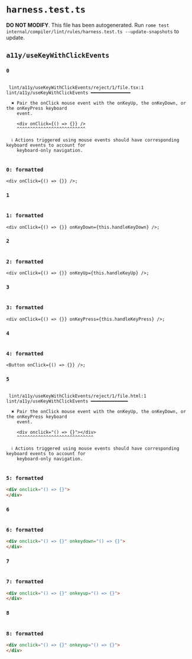 # `harness.test.ts`

**DO NOT MODIFY**. This file has been autogenerated. Run `rome test internal/compiler/lint/rules/harness.test.ts --update-snapshots` to update.

## `a11y/useKeyWithClickEvents`

### `0`

```

 lint/a11y/useKeyWithClickEvents/reject/1/file.tsx:1 lint/a11y/useKeyWithClickEvents ━━━━━━━━━━━━━━━

  ✖ Pair the onClick mouse event with the onKeyUp, the onKeyDown, or the onKeyPress keyboard
    event.

    <div onClick={() => {}} />
    ^^^^^^^^^^^^^^^^^^^^^^^^^^

  ℹ Actions triggered using mouse events should have corresponding keyboard events to account for
    keyboard-only navigation.


```

### `0: formatted`

```tsx
<div onClick={() => {}} />;

```

### `1`

```

```

### `1: formatted`

```tsx
<div onClick={() => {}} onKeyDown={this.handleKeyDown} />;

```

### `2`

```

```

### `2: formatted`

```tsx
<div onClick={() => {}} onKeyUp={this.handleKeyUp} />;

```

### `3`

```

```

### `3: formatted`

```tsx
<div onClick={() => {}} onKeyPress={this.handleKeyPress} />;

```

### `4`

```

```

### `4: formatted`

```tsx
<Button onClick={() => {}} />;

```

### `5`

```

 lint/a11y/useKeyWithClickEvents/reject/1/file.html:1 lint/a11y/useKeyWithClickEvents ━━━━━━━━━━━━━━

  ✖ Pair the onClick mouse event with the onKeyUp, the onKeyDown, or the onKeyPress keyboard
    event.

    <div onclick="() => {}"></div>
    ^^^^^^^^^^^^^^^^^^^^^^^^^^^^^

  ℹ Actions triggered using mouse events should have corresponding keyboard events to account for
    keyboard-only navigation.


```

### `5: formatted`

```html
<div onclick="() => {}">
</div>

```

### `6`

```

```

### `6: formatted`

```html
<div onclick="() => {}" onkeydown="() => {}">
</div>

```

### `7`

```

```

### `7: formatted`

```html
<div onclick="() => {}" onkeyup="() => {}">
</div>

```

### `8`

```

```

### `8: formatted`

```html
<div onclick="() => {}" onkeyup="() => {}">
</div>

```
